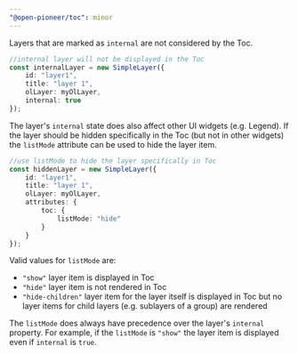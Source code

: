 ```yaml
---
"@open-pioneer/toc": minor
---
```


Layers that are marked as `internal` are not considered by the Toc.

```typescript
//internal layer will not be displayed in the Toc
const internalLayer = new SimpleLayer({
    id: "layer1",
    title: "layer 1",
    olLayer: myOlLayer,
    internal: true
});
```

The layer's `internal` state does also affect other UI widgets (e.g. Legend). If the layer should be hidden specifically in the Toc (but not in other widgets) the `listMode` attribute can be used to hide the layer item.

```typescript
//use listMode to hide the layer specifically in Toc
const hiddenLayer = new SimpleLayer({
    id: "layer1",
    title: "layer 1",
    olLayer: myOlLayer,
    attributes: {
        toc: {
            listMode: "hide"
        }
    }
});
```

Valid values for `listMode` are:

- `"show"` layer item is displayed in Toc
- `"hide"` layer item is not rendered in Toc
- `"hide-children"` layer item for the layer itself is displayed in Toc but no layer items for child layers (e.g. sublayers of a group) are rendered

The `listMode` does always have precedence over the layer's `internal` property. For example, if the `listMode` is `"show"` the layer item is displayed even if `internal` is `true`.
